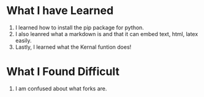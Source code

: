 # What I have Learned
1. I learned how to install the pip package for python. 
2. I also leanred what a markdown is and that it can embed text, html, latex easily. 
3. Lastly, I learned what the Kernal funtion does!
# What I Found Difficult
1. I am confused about what forks are. 
